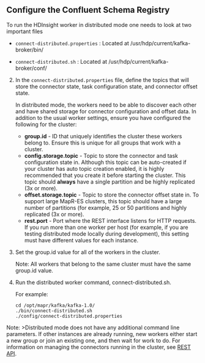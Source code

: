 ## Configure the Confluent Schema Registry

To run the HDInsight worker in distributed mode one needs to look at two important files 

- `connect-distributed.properties` : Located at /usr/hdp/current/kafka-broker/bin/

- `connect-distributed.sh` : Located at /usr/hdp/current/kafka-broker/conf/


2.  In the  `connect-distributed.properties`  file, define the topics that will store the connector state, task configuration state, and connector offset state.

    In distributed mode, the workers need to be able to discover each other and have shared storage for connector configuration and offset data. In addition to the usual worker settings, ensure you have configured the following for the cluster:
    
    -   **group.id**  - ID that uniquely identifies the cluster these workers belong to. Ensure this is unique for all groups that work with a cluster.
    -   **config.storage.topic**  - Topic to store the connector and task configuration state in. Although this topic can be auto-created if your cluster has auto topic creation enabled, it is highly recommended that you create it before starting the cluster. This topic should  **always**  have a single partition and be highly replicated (3x or more).
    -   **offset.storage.topic**  - Topic to store the connector offset state in. To support large  MapR-ES  clusters, this topic should have a large number of partitions (for example, 25 or 50 partitions and highly replicated (3x or more).
    -   **rest.port**  - Port where the REST interface listens for HTTP requests. If you run more than one worker per host (for example, if you are testing distributed mode locally during development), this setting must have different values for each instance.


3.  Set the group.id value for all of the workers in the cluster.
    
    Note:  All workers that belong to the same cluster must have the same group.id value.
    
4.  Run the distributed worker command, connect-distributed.sh.
    
    For example:
    
    ```
    cd /opt/mapr/kafka/kafka-1.0/
    ./bin/connect-distributed.sh 
    ./config/connect-distributed.properties
    ```
    

Note:  >Distributed mode does not have any additional command line parameters. If other instances are already running, new workers either start a new group or join an existing one, and then wait for work to do. For information on managing the connectors running in the cluster, see  [REST API](https://mapr.com/docs/60/Kafka/Connect-rest-api.html "The Kafka Connect REST API for MapR-ES manages connectors.").
<!--stackedit_data:
eyJoaXN0b3J5IjpbMzUyMTM0MjM1LDE4MjMxODA3MTYsLTEwNz
QzNTIzNTcsLTE1NzEwOTE3MTldfQ==
-->